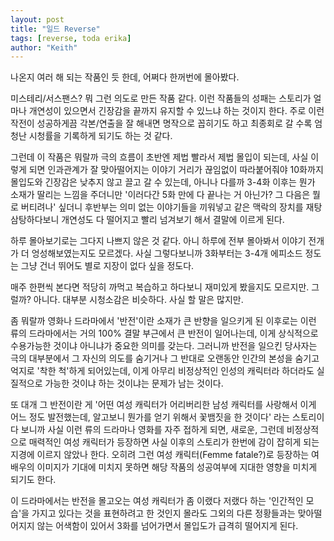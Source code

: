 ```yaml
---
layout: post
title: "일드 Reverse"
tags: [reverse, toda erika]
author: "Keith"
---
```


나온지 여러 해 되는 작품인 듯 한데, 어쩌다 한꺼번에 몰아봤다.

미스테리/서스팬스? 뭐 그런 의도로 만든 작품 같다. 이런 작품들의 성패는 스토리가 얼마나 개연성이 있으면서 긴장감을 끝까지 유지할 수 있느냐 하는 것이지 한다. 주로 이런 작전이 성공하게끔 각본/연출을 잘 해내면 명작으로 꼽히기도 하고 최종회로 갈 수록 엄청난 시청률을 기록하게 되기도 하는 것 같다. 

그런데 이 작품은 뭐랄까 극의 흐름이 초반엔 제법 빨라서 제법 몰입이 되는데, 사실 이렇게 되면 인과관계가 잘 맞아떨어지는 이야기 거리가 끊임없이 따라붙어줘야 10화까지 몰입도와 긴장감은 낮추지 않고 끌고 갈 수 있는데, 아니나 다를까 3-4화 이후는 뭔가 소재가 딸리는 느낌을 주더니만 '이러다간 5화 만에 다 끝나는 거 아닌가? 그 다음은 뭘로 버티려나' 싶더니 후반부는 의미 없는 이야기들을 끼워넣고 같은 맥락의 장치를 재탕 삼탕하다보니 개연성도 다 떨어지고 빨리 넘겨보기 해서 결말에 이르게 된다. 

하루 몰아보기로는 그다지 나쁘지 않은 것 같다. 아니 하루에 전부 몰아봐서 이야기 전개가 더 엉성해보였는지도 모르겠다. 사실 그렇다보니까 3화부터는 3-4개 에피소드 정도는 그냥 건너 뛰어도 별로 지장이 없다 싶을 정도다. 

매주 한편씩 본다면 적당히 까먹고 복습하고 하다보니 재미있게 봤을지도 모르지만. 그럴까? 아니다. 대부분 시청소감은 비슷하다. 사실 할 말은 많지만. 

좀 뭐랄까 영화나 드라마에서 '반전'이란 소재가 큰 반향을 일으키게 된 이후로는 이런 류의 드라마에서는 거의 100% 결말 부근에서 큰 반전이 일어나는데, 이게 상식적으로 수용가능한 것이냐 아니냐가 중요한 의미를 갖는다. 그러니까 반전을 일으킨 당사자는 극의 대부분에서 그 자신의 의도를 숨기거나 그 반대로 오랜동안 인간의 본성을 숨기고 억지로 '착한 척'하게 되어있는데, 이게 아무리 비정상적인 인성의 캐릭터라 하더라도 실질적으로 가능한 것이냐 하는 것이냐는 문제가 남는 것이다.

또 대개 그 반전이란 게 '어떤 여성 캐릭터가 어리버리한 남성 캐릭터를 사랑해서 이게 어느 정도 발전했는데, 알고보니 뭔가를 얻기 위해서 꽃뱀짓을 한 것이다' 라는 스토리이다 보니까 사실 이런 류의 드라마나 영화를 자주 접하게 되면, 새로운, 그런데 비정상적으로 매력적인 여성 캐릭터가 등장하면 사실 이후의 스토리가 한번에 감이 잡히게 되는 지경에 이르지 않았나 한다. 오히려 그런 여성 캐릭터(Femme fatale?)로 등장하는 여배우의 이미지가 기대에 미치지 못하면 해당 작품의 성공여부에 지대한 영향을 미치게 되기도 한다.

이 드라마에서는 반전을 몰고오는 여성 캐릭터가 좀 이랬다 저랬다 하는 '인간적인 모습'을 가지고 있다는 것을 표현하려고 한 것인지 몰라도 그외의 다른 정황들과는 맞아떨어지지 않는 어색함이 있어서 3화를 넘어가면서 몰입도가 급격히 떨어지게 된다.
